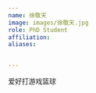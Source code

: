 ```yaml
---
name: 徐敬天
image: images/徐敬天.jpg
role: PhD Student
affiliation: 
aliases:


---
```


爱好打游戏篮球
